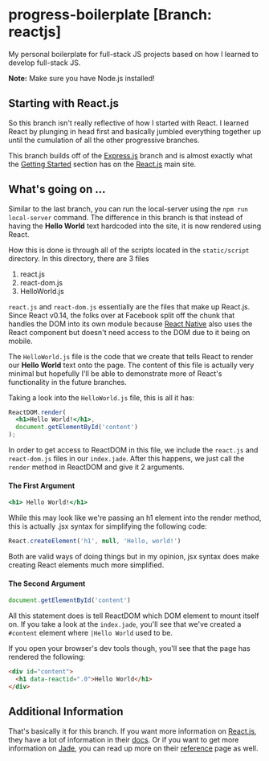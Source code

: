 # progress-boilerplate [Branch: reactjs]
My personal boilerplate for full-stack JS projects based on how I learned to
develop full-stack JS.

**Note:** Make sure you have Node.js installed!

## Starting with React.js
So this branch isn't really reflective of how I started with React. I learned
React by plunging in head first and basically jumbled everything together up
until the cumulation of all the other progressive branches.

This branch builds off of the
[Express.js](https://github.com/MorganCAw/progressive-js-boilerplate/tree/expressjs)
branch and is almost exactly what the
[Getting Started](https://facebook.github.io/react/docs/getting-started.html#quick-start-without-npm)
section has on the [React.js](https://facebook.github.io/react/index.html) main
site.

## What's going on ...
Similar to the last branch, you can run the local-server using the `npm run
local-server` command. The difference in this branch is that instead of having
the **Hello World** text hardcoded into the site, it is now rendered using
React.

How this is done is through all of the scripts located in the `static/script`
directory. In this directory, there are 3 files

1. react.js
2. react-dom.js
3. HelloWorld.js

`react.js` and `react-dom.js` essentially are the files that make up React.js.
Since React v0.14, the folks over at Facebook split off the chunk that handles
the DOM into its own module because
[React Native](https://facebook.github.io/react-native/) also uses the React
component but doesn't need access to the DOM due to it being on mobile.

The `HelloWorld.js` file is the code that we create that tells React to render
our **Hello World** text onto the page. The content of this file is actually
very minimal but hopefully I'll be able to demonstrate more of React's
functionality in the future branches.


Taking a look into the `HelloWorld.js` file, this is all it has:
```jsx
ReactDOM.render(
  <h1>Hello World!</h1>,
  document.getElementById('content')
);
```

In order to get access to ReactDOM in this file, we include the `react.js` and
`react-dom.js` files in our `index.jade`. After this happens, we just call the
`render` method in ReactDOM and give it 2 arguments.

#### The First Argument

```jsx
<h1> Hello World!</h1>
```

While this may look like we're passing an h1 element into the render method,
this is actually .jsx syntax for simplifying the following code:

```jsx
React.createElement('h1', null, 'Hello, world!')
```

Both are valid ways of doing things but in my opinion, jsx syntax does make
creating React elements much more simplified.

#### The Second Argument

```javascript
document.getElementById('content')
```

All this statement does is tell ReactDOM which DOM element to mount itself on.
If you take a look at the `index.jade`, you'll see that we've created a
`#content` element where `|Hello World` used to be.

If you open your browser's dev tools though, you'll see that the page has
rendered the following:
```HTML
<div id="content">
  <h1 data-reactid=".0">Hello World</h1>
</div>
```

## Additional Information
That's basically it for this branch. If you want more information on
[React.js](https://facebook.github.io/react/index.html), they have a lot of
information in their
[docs](https://facebook.github.io/react/docs/getting-started.html). Or if you
want to get more information on [Jade](http://jade-lang.com/), you can read up
more on their [reference](http://jade-lang.com/reference/) page as well.